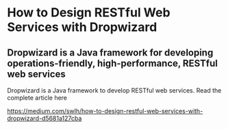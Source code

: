 # How to Design RESTful Web Services with Dropwizard
## Dropwizard is a Java framework for developing operations-friendly, high-performance, RESTful web services

Dropwizard is a Java framework to develop RESTful web services. Read the complete article here

https://medium.com/swlh/how-to-design-restful-web-services-with-dropwizard-d5681a127cba
